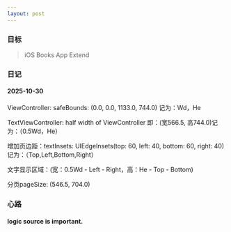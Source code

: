```yaml
---
layout: post
---
```


### 目标

> iOS Books App Extend



### 日记

#### 2025-10-30
ViewController: safeBounds: (0.0, 0.0, 1133.0, 744.0) 记为：Wd，He

TextViewController: half width of ViewController 即：(宽566.5, 高744.0)记为：（0.5Wd，He）

增加页边距：textInsets: UIEdgeInsets(top: 60, left: 40, bottom: 60, right: 40)记为：（Top,Left,Bottom,Right）

文字显示区域：(宽：0.5Wd - Left - Right，高：He - Top - Bottom)


分页pageSize: (546.5, 704.0)




### 心路

#### logic source is important.


